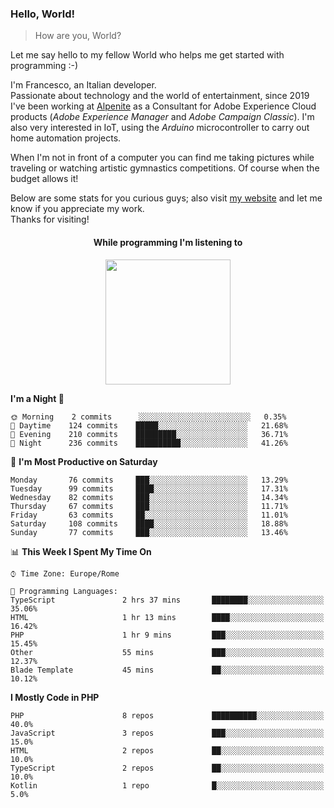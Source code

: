 ### Hello, World!

> How are you, World?

Let me say hello to my fellow World who helps me get started with programming :-)

I'm Francesco, an Italian developer.  
Passionate about technology and the world of entertainment, since 2019 I've been working at [Alpenite](https://www.alpenite.com) as a Consultant for Adobe Experience Cloud products (*Adobe Experience Manager* and *Adobe Campaign Classic*). I'm also very interested in IoT, using the *Arduino* microcontroller to carry out home automation projects.

When I'm not in front of a computer you can find me taking pictures while traveling or watching artistic gymnastics competitions. Of course when the budget allows it!

Below are some stats for you curious guys; also visit [my website](https://www.francescorega.eu) and let me know if you appreciate my work.  
Thanks for visiting!

<div align="center">
  <h4>While programming I'm listening to</h4>
  <a href="https://apps.francescorega.eu/now-playing/11147232609" target="_blank"><img src="https://apps.francescorega.eu/now-playing/11147232609" width="200"></a>
</div>

<!--START_SECTION:waka-->
**I'm a Night 🦉** 

```text
🌞 Morning    2 commits      ░░░░░░░░░░░░░░░░░░░░░░░░░   0.35% 
🌆 Daytime    124 commits    █████░░░░░░░░░░░░░░░░░░░░   21.68% 
🌃 Evening    210 commits    █████████░░░░░░░░░░░░░░░░   36.71% 
🌙 Night      236 commits    ██████████░░░░░░░░░░░░░░░   41.26%

```
📅 **I'm Most Productive on Saturday** 

```text
Monday       76 commits     ███░░░░░░░░░░░░░░░░░░░░░░   13.29% 
Tuesday      99 commits     ████░░░░░░░░░░░░░░░░░░░░░   17.31% 
Wednesday    82 commits     ███░░░░░░░░░░░░░░░░░░░░░░   14.34% 
Thursday     67 commits     ███░░░░░░░░░░░░░░░░░░░░░░   11.71% 
Friday       63 commits     ██░░░░░░░░░░░░░░░░░░░░░░░   11.01% 
Saturday     108 commits    ████░░░░░░░░░░░░░░░░░░░░░   18.88% 
Sunday       77 commits     ███░░░░░░░░░░░░░░░░░░░░░░   13.46%

```


📊 **This Week I Spent My Time On** 

```text
⌚︎ Time Zone: Europe/Rome

💬 Programming Languages: 
TypeScript               2 hrs 37 mins       ████████░░░░░░░░░░░░░░░░░   35.06% 
HTML                     1 hr 13 mins        ████░░░░░░░░░░░░░░░░░░░░░   16.42% 
PHP                      1 hr 9 mins         ███░░░░░░░░░░░░░░░░░░░░░░   15.45% 
Other                    55 mins             ███░░░░░░░░░░░░░░░░░░░░░░   12.37% 
Blade Template           45 mins             ██░░░░░░░░░░░░░░░░░░░░░░░   10.12%

```

**I Mostly Code in PHP** 

```text
PHP                      8 repos             ██████████░░░░░░░░░░░░░░░   40.0% 
JavaScript               3 repos             ███░░░░░░░░░░░░░░░░░░░░░░   15.0% 
HTML                     2 repos             ██░░░░░░░░░░░░░░░░░░░░░░░   10.0% 
TypeScript               2 repos             ██░░░░░░░░░░░░░░░░░░░░░░░   10.0% 
Kotlin                   1 repo              █░░░░░░░░░░░░░░░░░░░░░░░░   5.0%

```



<!--END_SECTION:waka-->

